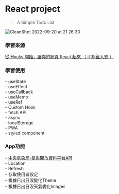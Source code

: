 # React project
>A Simple Todo List

![CleanShot 2022-09-20 at 21 26 30](https://user-images.githubusercontent.com/99056343/191270126-a2d1e10f-a29e-4c38-91f3-9432d40ad04d.gif)


<h3>學習來源</h3> 
<a href="https://ithelp.ithome.com.tw/users/20103315/ironman/2668?page=1">從 Hooks 開始，讓你的網頁 React 起來  （ iT邦鐵人賽 ）</a>

<h3>學習使用</h3>
- useState <br>
- useEffect <br>
- useCallback <br>
- useMemo <br>
- useRef <br>
- Custom Hook <br>
- fetch API<br>
- async <br>
- localStorage <br>
- PWA <br>
- styled component

<h3>App功能</h3>
- <a href="https://opendata.cwb.gov.tw/index">中央氣象局-氣象開放資料平台API</a> <br>
- Location <br>
- Refresh <br>
- 存取使用者設定 <br>
- 根據日出日沒變化Theme <br>
- 根據日出日沒天氣變化Images <br>
